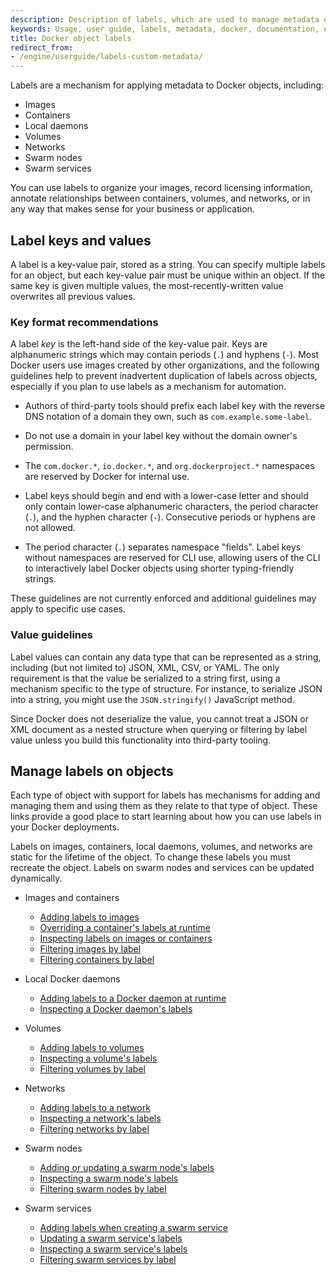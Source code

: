 ```yaml
---
description: Description of labels, which are used to manage metadata on Docker objects.
keywords: Usage, user guide, labels, metadata, docker, documentation, examples, annotating
title: Docker object labels
redirect_from:
- /engine/userguide/labels-custom-metadata/
---
```


Labels are a mechanism for applying metadata to Docker objects, including:

- Images
- Containers
- Local daemons
- Volumes
- Networks
- Swarm nodes
- Swarm services

You can use labels to organize your images, record licensing information, annotate
relationships between containers, volumes, and networks, or in any way that makes
sense for your business or application.

## Label keys and values

A label is a key-value pair, stored as a string. You can specify multiple labels
for an object, but each key-value pair must be unique within an object. If the
same key is given multiple values, the most-recently-written value overwrites
all previous values.

### Key format recommendations

A label _key_ is the left-hand side of the key-value pair. Keys are alphanumeric
strings which may contain periods (`.`) and hyphens (`-`). Most Docker users use
images created by other organizations, and the following guidelines help to
prevent inadvertent duplication of labels across objects, especially if you plan
to use labels as a mechanism for automation.

- Authors of third-party tools should prefix each label key with the
  reverse DNS notation of a domain they own, such as `com.example.some-label`.

- Do not use a domain in your label key without the domain owner's permission.

- The `com.docker.*`, `io.docker.*`, and `org.dockerproject.*` namespaces are
  reserved by Docker for internal use.

- Label keys should begin and end with a lower-case letter and should only
  contain lower-case alphanumeric characters, the period character (`.`), and
  the hyphen character (`-`). Consecutive periods or hyphens are not allowed.

- The period character (`.`) separates namespace "fields". Label keys without
  namespaces are reserved for CLI use, allowing users of the CLI to interactively
  label Docker objects using shorter typing-friendly strings.

These guidelines are not currently enforced and additional guidelines may apply
to specific use cases.

### Value guidelines

Label values can contain any data type that can be represented as a string,
including (but not limited to) JSON, XML, CSV, or YAML. The only requirement is
that the value be serialized to a string first, using a mechanism specific to
the type of structure. For instance, to serialize JSON into a string, you might
use the `JSON.stringify()` JavaScript method.

Since Docker does not deserialize the value, you cannot treat a JSON or XML
document as a nested structure when querying or filtering by label value unless
you build this functionality into third-party tooling.

## Manage labels on objects

Each type of object with support for labels has mechanisms for adding and
managing them and using them as they relate to that type of object. These links
provide a good place to start learning about how you can use labels in your
Docker deployments.

Labels on images, containers, local daemons, volumes, and networks are static for
the lifetime of the object. To change these labels you must recreate the object.
Labels on swarm nodes and services can be updated dynamically.

- Images and containers
  - [Adding labels to images](../engine/reference/builder.md#label)
  - [Overriding a container's labels at runtime](../engine/reference/commandline/run.md#set-metadata-on-container--l---label---label-file)
  - [Inspecting labels on images or containers](../engine/reference/commandline/inspect.md)
  - [Filtering images by label](../engine/reference/commandline/images.md#filtering)
  - [Filtering containers by label](../engine/reference/commandline/ps.md#filtering)

- Local Docker daemons
  - [Adding labels to a Docker daemon at runtime](../engine/reference/commandline/dockerd.md)
  - [Inspecting a Docker daemon's labels](../engine/reference/commandline/info.md)

- Volumes
  - [Adding labels to volumes](../engine/reference/commandline/volume_create.md)
  - [Inspecting a volume's labels](../engine/reference/commandline/volume_inspect.md)
  - [Filtering volumes by label](../engine/reference/commandline/volume_ls.md#filtering)

- Networks
  - [Adding labels to a network](../engine/reference/commandline/network_create.md)
  - [Inspecting a network's labels](../engine/reference/commandline/network_inspect.md)
  - [Filtering networks by label](../engine/reference/commandline/network_ls.md#filtering)

- Swarm nodes
  - [Adding or updating a swarm node's labels](../engine/reference/commandline/node_update.md#add-label-metadata-to-a-node)
  - [Inspecting a swarm node's labels](../engine/reference/commandline/node_inspect.md)
  - [Filtering swarm nodes by label](../engine/reference/commandline/node_ls.md#filtering)

- Swarm services
  - [Adding labels when creating a swarm service](../engine/reference/commandline/service_create.md#set-metadata-on-a-service-l-label)
  - [Updating a swarm service's labels](../engine/reference/commandline/service_update.md)
  - [Inspecting a swarm service's labels](../engine/reference/commandline/service_inspect.md)
  - [Filtering swarm services by label](../engine/reference/commandline/service_ls.md#filtering)
